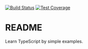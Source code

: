 [![Build Status](https://travis-ci.org/dev2geek/ts_101.svg?branch=master)](https://travis-ci.org/dev2geek/ts_101)
[![Test Coverage](https://img.shields.io/codecov/c/github/dev2geek/ts_101.svg?style=flat-square)](https://codecov.io/gh/dev2geek/ts_101)

# README

Learn TypeScript by simple examples.